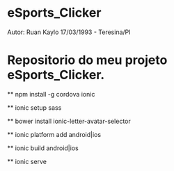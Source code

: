 # eSports_Clicker

Autor: Ruan Kaylo
17/03/1993 - Teresina/PI

# Repositorio do meu projeto eSports_Clicker.

** npm install -g cordova ionic

** ionic setup sass

** bower install ionic-letter-avatar-selector

** ionic platform add android|ios

** ionic build android|ios

** ionic serve
